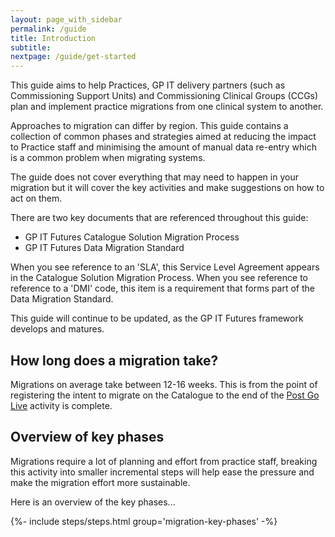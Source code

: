 ```yaml
---
layout: page_with_sidebar
permalink: /guide
title: Introduction
subtitle:
nextpage: /guide/get-started
---
```



This guide aims to help Practices, GP IT delivery partners (such as Commissioning Support Units) and Commissioning Clinical Groups (CCGs) plan and implement practice migrations from one clinical system to another. 

Approaches to migration can differ by region. This guide contains a collection of common phases and strategies aimed at reducing the impact to Practice staff and minimising the amount of manual data re-entry which is a common problem when migrating systems.

The guide does not cover everything that may need to happen in your migration but it will cover the key activities and make suggestions on how to act on them. 

There are two key documents that are referenced throughout this guide:
* GP IT Futures Catalogue Solution Migration Process
* GP IT Futures Data Migration Standard
<!-- [UPLIFT] Added explanation that these two documents have content that appears throughout the guide -->
When you see reference to an 'SLA', this Service Level Agreement appears in the Catalogue Solution Migration Process. When you see reference to  reference to a 'DMI' code, this item is a requirement that forms part of the Data Migration Standard.
<!-- [UPLIFT] Added explanation regarding how that additional content appears when lifted from those documents -->
This guide will continue to be updated, as the GP IT Futures framework develops and matures.
<!-- [UPLIFT] Added disclaimer to mention that the guide is not exhaustive in terms of reflecting all changes in the GP IT F framework -->

## How long does a migration take?

Migrations on average take between 12-16 weeks. This is from the point of registering the intent to migrate on the Catalogue to the end of the [Post Go Live](/prm-practice-migration/guide/post-go-live) activity is complete.
<!-- [GAP] Need to add details that explain how to register intent to migrate via the Catalogue -->


## Overview of key phases

Migrations require a lot of planning and effort from practice staff, breaking this activity into smaller incremental steps will help ease the pressure and make the migration effort more sustainable.

Here is an overview of the key phases...

{%- include steps/steps.html group='migration-key-phases' -%}
